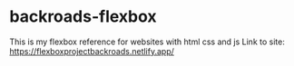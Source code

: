 # backroads-flexbox
This is my flexbox reference for websites with html css and js
Link to site: https://flexboxprojectbackroads.netlify.app/
